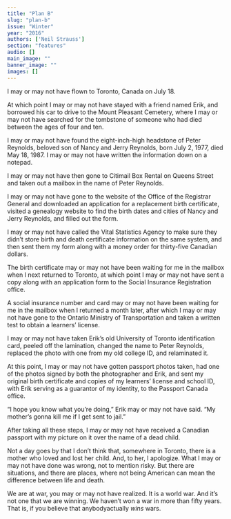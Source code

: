 ```yaml
---
title: "Plan B"
slug: "plan-b"
issue: "Winter"
year: "2016"
authors: ['Neil Strauss']
section: "features"
audio: []
main_image: ""
banner_image: ""
images: []
---
```

I may or may not have flown to Toronto, Canada on July 18.

 At which point I may or may not have stayed with a friend named Erik, and borrowed his car to drive to the Mount Pleasant Cemetery, where I may or may not have searched for the tombstone of someone who had died between the ages of four and ten.

 I may or may not have found the eight-inch-high headstone of Peter Reynolds, beloved son of Nancy and Jerry Reynolds, born July 2, 1977, died May 18, 1987. I may or may not have written the information down on a notepad. 

 I may or may not have then gone to Citimail Box Rental on Queens Street and taken out a mailbox in the name of Peter Reynolds.

 I may or may not have gone to the website of the Office of the Registrar General and downloaded an application for a replacement birth certificate, visited a genealogy website to find the birth dates and cities of Nancy and Jerry Reynolds, and filled out the form.

 I may or may not have called the Vital Statistics Agency to make sure they didn’t store birth and death certificate information on the same system, and then sent them my form along with a money order for thirty-five Canadian dollars.

 The birth certificate may or may not have been waiting for me in the mailbox when I next returned to Toronto, at which point I may or may not have sent a copy along with an application form to the Social Insurance Registration office.  

 A social insurance number and card may or may not have been waiting for me in the mailbox when I returned a month later, after which I may or may not have gone to the Ontario Ministry of Transportation and taken a written test to obtain a learners’ license. 

 I may or may not have taken Erik’s old University of Toronto identification card, peeled off the lamination, changed the name to Peter Reynolds, replaced the photo with one from my old college ID, and relaminated it. 

 At this point, I may or may not have gotten passport photos taken, had one of the photos signed by both the photographer and Erik, and sent my original birth certificate and copies of my learners’ license and school ID, with Erik serving as a guarantor of my identity, to the Passport Canada office.

 “I hope you know what you’re doing,” Erik may or may not have said. “My mother’s gonna kill me if I get sent to jail.”

 After taking all these steps, I may or may not have received a Canadian passport with my picture on it over the name of a dead child.

 Not a day goes by that I don’t think that, somewhere in Toronto, there is a mother who loved and lost her child. And, to her, I apologize. What I may or may not have done was wrong, not to mention risky. But there are situations, and there are places, where not being American can mean the difference between life and death.

 We are at war, you may or may not have realized. It is a world war. And it’s not one that we are winning. We haven’t won a war in more than fifty years. That is, if you believe that anybodyactually *wins* wars.

  

